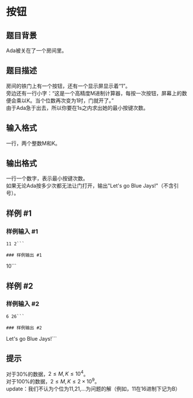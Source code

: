 # 按钮

## 题目背景

Ada被关在了一个房间里。

## 题目描述

房间的铁门上有一个按钮，还有一个显示屏显示着“1”。    
旁边还有一行小字：“这是一个高精度M进制计算器，每按一次按钮，屏幕上的数便会乘以K。当个位数再次变为1时，门就开了。”    
由于Ada急于出去，所以你要在1s之内求出她的最小按键次数。

## 输入格式

一行，两个整数M和K。

## 输出格式

一行一个数字，表示最小按键次数。   
如果无论Ada按多少次都无法让门打开，输出"Let's go Blue Jays!"（不含引号）。

## 样例 #1

### 样例输入 #1
```
11 2```

### 样例输出 #1

```
10```

## 样例 #2

### 样例输入 #2
```
6 26```

### 样例输出 #2

```
Let's go Blue Jays!```

## 提示

对于30%的数据，$2\leq M,K\leq10^4$。    
对于100%的数据，$2\leq M,K\leq2\times 10^{9}$。  
update：我们不认为个位为11,21,...为问题的解（例如，11在16进制下记为B）    
